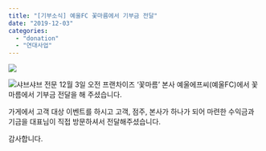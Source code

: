 ```yaml
---
title: "[기부소식] 예울FC 꽃마름에서 기부금 전달"
date: "2019-12-03"
categories: 
  - "donation"
  - "연대사업"
---
```


![](http://womenandwar.net/kr/wp-content/uploads/2020/01/photo_2019-12-03_11-17-14.jpg)

![](http://womenandwar.net/kr/wp-content/uploads/2020/01/photo_2019-12-03_11-17-40.jpg)샤브샤브 전문 12월 3일 오전 프랜차이즈 ‘꽃마름’ 본사 예울에프씨(예울FC)에서 꽃마름에서 기부금 전달을 해 주셨습니다.

가게에서 고객 대상 이벤트를 하시고 고객, 점주, 본사가 하나가 되어 마련한 수익금과 기금을 대표님이 직접 방문하셔서 전달해주셨습니다.

감사합니다.
